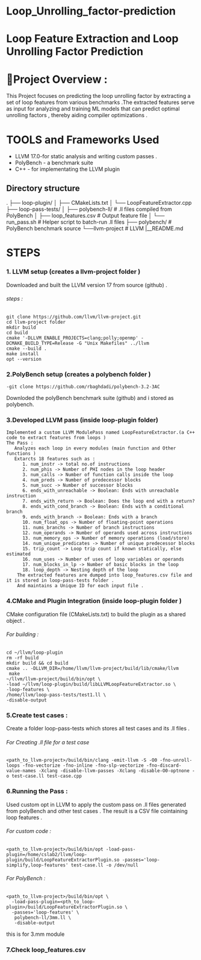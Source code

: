 # Loop_Unrolling_factor-prediction
# Loop Feature Extraction and Loop Unrolling Factor Prediction
# 📌Project Overview :
  This Project focuses on predicting the loop unrolling factor by extracting a set of loop features from various benchmarks .The extracted features serve as input for analyzing and training ML models that can predict optimal unrolling factors , thereby aiding compiler optimizations . 
# **TOOLS and Frameworks Used** 
- LLVM 17.0-for static analysis and writing custom passes .
- PolyBench - a benchmark suite 
- C++ - for implementating the LLVM plugin


## Directory structure 
.
├── loop-plugin/
│   ├── CMakeLists.txt
│   └── LoopFeatureExtractor.cpp
├── loop-pass-tests/
│   ├── polybench-ll/       # .ll files compiled from PolyBench
│   ├── loop_features.csv   # Output feature file
│   └── run_pass.sh         # Helper script to batch-run .ll files
├── polybench/              # PolyBench benchmark source
└──llvm-project             # LLVM 
|__README.md

# **STEPS**
### 1. LLVM setup (creates a llvm-project folder )
Downloaded and built the LLVM version 17 from source (github) . 
   ###### steps : 
    git clone https://github.com/llvm/llvm-project.git
    cd llvm-project folder
    mkdir build
    cd build
    cmake '-DLLVM_ENABLE_PROJECTS=clang;polly;openmp' -DCMAKE_BUILD_TYPE=Release -G "Unix Makefiles" ../llvm
    cmake --build .
    make install
    opt --version 
   
### 2.PolyBench setup (creates a polybench folder )
    -git clone https://github.com/rbaghdadi/polybench-3.2-3AC
Downloded the polyBench benchmark suite (github) and i stored as polybench. 


### 3.Developed LLVM pass (inside loop-plugin folder)
    Implemented a custom LLVM ModulePass named LoopFeatureExtractor.(a C++ code to extract features from loops )
    The Pass : 
       Analyzes each loop in every modules (main function and Other functions )
       Extarcts 18 features such as :   
          1. num_instr -> total no.of instructions 
          2. num_phis -> Number of PHI nodes in the loop header
          3. num_calls -> Number of function calls inside the loop
          4. num_preds -> Number of predecessor blocks
          5. num_succ -> Number of successor blocks
          6. ends_with_unreachable -> Boolean: Ends with unreachable instruction
          7. ends_with_return -> Boolean: Does the loop end with a return?
          8. ends_with_cond_branch -> Boolean: Ends with a conditional branch
          9. ends_with_branch -> Boolean: Ends with a branch
          10. num_float_ops -> Number of floating-point operations
          11. nums_branchs -> Number of branch instructions
          12. num_operands -> Number of operands used across instructions
          13. num_memory_ops -> Number of memory operations (load/store)
          14. num_unique_predicates -> Number of unique predecessor blocks
          15. trip_count -> Loop trip count if known statically, else estimated
          16. num_uses -> Number of uses of loop variables or operands
          17. num_blocks_in_lp -> Number of basic blocks in the loop
          18. loop_depth -> Nesting depth of the loop
        The extracted features are dumped into loop_features.csv file and it is stored in loop-pass-tests folder .
        And maintains a Unique ID for each input file .
 ### 4.CMake and Plugin Integration (inside loop-plugin folder )
  CMake configuration file (CMakeLists.txt) to build the plugin as a shared object .
 ###### For building : 
    cd ~/llvm/loop-plugin
    rm -rf build 
    mkdir build && cd build
    cmake .. -DLLVM_DIR=/home/llvm/llvm-project/build/lib/cmake/llvm
     make
    ~/llvm/llvm-project/build/bin/opt \
    -load ~/llvm/loop-plugin/build/libLLVMLoopFeatureExtractor.so \
    -loop-features \
    /home/llvm/loop-pass-tests/test1.ll \
    -disable-output


 ### 5.Create test cases : 
  Create a folder loop-pass-tests which stores all test cases and its .ll files .
  ###### For Creating .ll file for a test case
    <path_to_llvm-project>/build/bin/clang -emit-llvm -S -O0 -fno-unroll-loops -fno-vectorize -fno-inline -fno-slp-vectorize -fno-discard-value-names -Xclang -disable-llvm-passes -Xclang -disable-O0-optnone -o test-case.ll test-case.cpp
 ### 6.Running the Pass :
  Used custom opt in LLVM to apply the custom pass on .ll files generated from polyBench and other test cases .
   The result is a CSV file cointaining loop features .
  ###### For custom code : 
    <path_to_llvm-project>/build/bin/opt -load-pass-plugin=/home/cslab2/llvm/loop-plugin/build/LoopFeatureExtractorPlugin.so -passes='loop-simplify,loop-features' test-case.ll -o /dev/null 

  ###### For PolyBench : 
    <path_to_llvm-project>/build/bin/opt \
      -load-pass-plugin=<pth_to_loop-plugin>/build/LoopFeatureExtractorPlugin.so \
      -passes='loop-features' \
       polybench-ll/3mm.ll \
       -disable-output
  this is  for 3.mm module
 ### 7.Check loop_features.csv 





